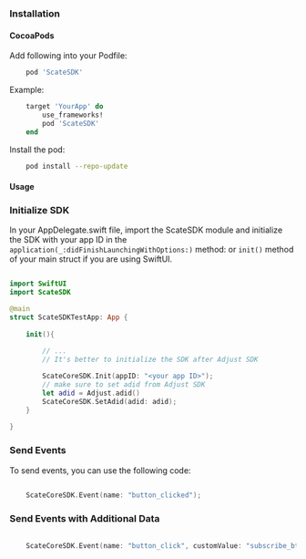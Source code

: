 ### Installation 

#### CocoaPods

Add following into your Podfile:

```ruby
    pod 'ScateSDK'
```

Example:

```ruby
    target 'YourApp' do
        use_frameworks!
        pod 'ScateSDK'
    end
```


Install the pod:

```bash
    pod install --repo-update
```


#### Usage

### Initialize SDK

In your AppDelegate.swift file, import the ScateSDK module and initialize the SDK with your app ID in the `application(_:didFinishLaunchingWithOptions:)` method: or `init()` method of your main struct if you are using SwiftUI.

```swift

import SwiftUI
import ScateSDK

@main
struct ScateSDKTestApp: App {
    
    init(){
        
        // ...
        // It's better to initialize the SDK after Adjust SDK 

        ScateCoreSDK.Init(appID: "<your app ID>");
        // make sure to set adid from Adjust SDK
        let adid = Adjust.adid()
        ScateCoreSDK.SetAdid(adid: adid);
    }
    
}

```
### Send Events

To send events, you can use the following code:

```swift
    
    ScateCoreSDK.Event(name: "button_clicked");

```

### Send Events with Additional Data

```swift

    ScateCoreSDK.Event(name: "button_click", customValue: "subscribe_btn");

```

